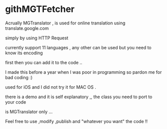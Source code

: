 githMGTFetcher
==========

Acrually MGTranslator , is used for online translation using translate.google.com

simply by using HTTP Request 

currently support 11 languages , any other can be used but you need to know its encoding 

first then you can add it to the code ..

I made this before a year when I was poor in programming so pardon me for bad coding :)

used for iOS and I did not try it for MAC OS .


there is a demo and it is self explanatory ,, the class you need to port to your code

is MGTranslator only  ...

Feel free to use ,modify ,publish and "whatever you want" the code !!

